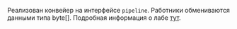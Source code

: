 Реализован конвейер на интерфейсе `pipeline`. Работники обмениваются данными типа byte[].
Подробная информация о лабе [тут](https://github.com/winter-yuki/spbstu-amd-java/blob/master/LAB2.md).
